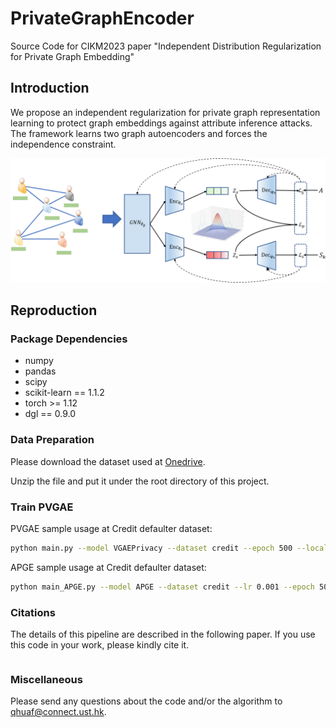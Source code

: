 # PrivateGraphEncoder
Source Code for CIKM2023 paper "Independent Distribution Regularization for Private Graph Embedding"

## Introduction
We propose an independent regularization for private graph representation learning to protect graph embeddings against attribute inference attacks. The framework learns two graph autoencoders and forces the independence constraint.

![PVGAE](figure/framework.png)

## Reproduction

### Package Dependencies

* numpy
* pandas
* scipy
* scikit-learn == 1.1.2
* torch >= 1.12
* dgl == 0.9.0

### Data Preparation

Please download the dataset used at [Onedrive](https://hkustconnect-my.sharepoint.com/:u:/g/personal/qhuaf_connect_ust_hk/EYbgrMZX3-hGpTltvE6A7xcBt059Scv8a5OBfvwLun1JDA?e=qYEPok).

Unzip the file and put it under the root directory of this project.

### Train PVGAE

PVGAE sample usage at Credit defaulter dataset:

```bash
python main.py --model VGAEPrivacy --dataset credit --epoch 500 --local_epoch 1 --lr 0.005 --hidden1 64 --hidden2 32 --beta 1 --seed 1234 --use_pretrain False
```

APGE sample usage at Credit defaulter dataset:

```bash
python main_APGE.py --model APGE --dataset credit --lr 0.001 --epoch 500 --hidden1 64 --hidden2 32 --sead 1234 --use_pretrain False
``` 

### Citations
The details of this pipeline are described in the following paper. If you use this code in your work, please kindly cite it.

```bibtex

```

### Miscellaneous

Please send any questions about the code and/or the algorithm to <qhuaf@connect.ust.hk>.
